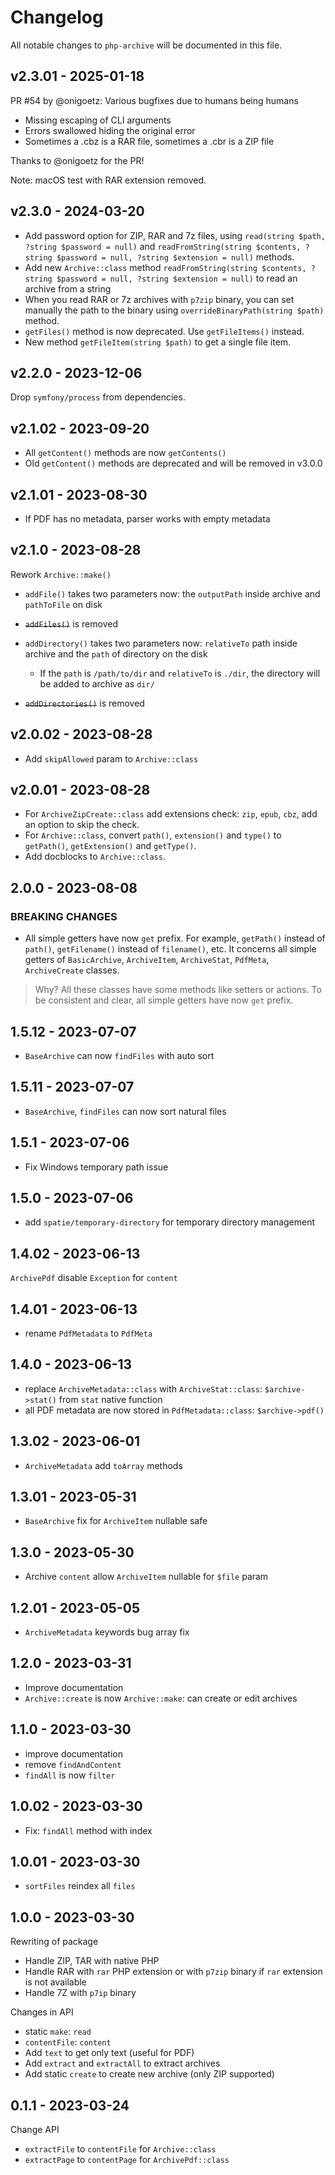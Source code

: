 # Changelog

All notable changes to `php-archive` will be documented in this file.

## v2.3.01 - 2025-01-18

PR #54 by @onigoetz: Various bugfixes due to humans being humans

- Missing escaping of CLI arguments
- Errors swallowed hiding the original error
- Sometimes a .cbz is a RAR file, sometimes a .cbr is a ZIP file

Thanks to @onigoetz for the PR!

Note: macOS test with RAR extension removed.

## v2.3.0 - 2024-03-20

- Add password option for ZIP, RAR and 7z files, using `read(string $path, ?string $password = null)` and `readFromString(string $contents, ?string $password = null, ?string $extension = null)` methods.
- Add new `Archive::class` method `readFromString(string $contents, ?string $password = null, ?string $extension = null)` to read an archive from a string
- When you read RAR or 7z archives with `p7zip` binary, you can set manually the path to the binary using `overrideBinaryPath(string $path)` method.
- `getFiles()` method is now deprecated. Use `getFileItems()` instead.
- New method `getFileItem(string $path)` to get a single file item.

## v2.2.0 - 2023-12-06

Drop `symfony/process` from dependencies.

## v2.1.02 - 2023-09-20

- All `getContent()` methods are now `getContents()`
- Old `getContent()` methods are deprecated and will be removed in v3.0.0

## v2.1.01 - 2023-08-30

- If PDF has no metadata, parser works with empty metadata

## v2.1.0 - 2023-08-28

Rework `Archive::make()`

- `addFile()` takes two parameters now: the `outputPath` inside archive and `pathToFile` on disk
  
- ~~`addFiles()`~~ is removed
  
- `addDirectory()` takes two parameters now: `relativeTo` path inside archive and the `path` of directory on the disk
  
  - If the `path` is `/path/to/dir` and `relativeTo` is `./dir`, the directory will be added to archive as `dir/`
  
- ~~`addDirectories()`~~ is removed
  

## v2.0.02 - 2023-08-28

- Add `skipAllowed` param to `Archive::class`

## v2.0.01 - 2023-08-28

- For `ArchiveZipCreate::class` add extensions check: `zip`, `epub`, `cbz`, add an option to skip the check.
- For `Archive::class`, convert `path()`, `extension()` and `type()` to `getPath()`, `getExtension()` and `getType()`.
- Add docblocks to `Archive::class`.

## 2.0.0 - 2023-08-08

### BREAKING CHANGES

- All simple getters have now `get` prefix. For example, `getPath()` instead of `path()`, `getFilename()` instead of `filename()`, etc. It concerns all simple getters of `BasicArchive`, `ArchiveItem`, `ArchiveStat`, `PdfMeta`, `ArchiveCreate` classes.

> Why?
All these classes have some methods like setters or actions. To be consistent and clear, all simple getters have now `get` prefix.

## 1.5.12 - 2023-07-07

- `BaseArchive` can now `findFiles` with auto sort

## 1.5.11 - 2023-07-07

- `BaseArchive`, `findFiles` can now sort natural files

## 1.5.1 - 2023-07-06

- Fix Windows temporary path issue

## 1.5.0 - 2023-07-06

- add `spatie/temporary-directory` for temporary directory management

## 1.4.02 - 2023-06-13

`ArchivePdf` disable `Exception` for `content`

## 1.4.01 - 2023-06-13

- rename `PdfMetadata` to `PdfMeta`

## 1.4.0 - 2023-06-13

- replace `ArchiveMetadata::class` with `ArchiveStat::class`: `$archive->stat()` from `stat` native function
- all PDF metadata are now stored in `PdfMetadata::class`: `$archive->pdf()`

## 1.3.02 - 2023-06-01

- `ArchiveMetadata` add `toArray` methods

## 1.3.01 - 2023-05-31

- `BaseArchive` fix for `ArchiveItem` nullable safe

## 1.3.0 - 2023-05-30

- Archive `content` allow `ArchiveItem` nullable for `$file` param

## 1.2.01 - 2023-05-05

- `ArchiveMetadata` keywords bug array fix

## 1.2.0 - 2023-03-31

- Improve documentation
- `Archive::create` is now `Archive::make`: can create or edit archives

## 1.1.0 - 2023-03-30

- improve documentation
- remove `findAndContent`
- `findAll` is now `filter`

## 1.0.02 - 2023-03-30

- Fix: `findAll` method with index

## 1.0.01 - 2023-03-30

- `sortFiles` reindex all `files`

## 1.0.0 - 2023-03-30

Rewriting of package

- Handle ZIP, TAR with native PHP
- Handle RAR with `rar` PHP extension or with `p7zip` binary if `rar` extension is not available
- Handle 7Z with `p7ip` binary

Changes in API

- static `make`: `read`
- `contentFile`: `content`
- Add `text` to get only text (useful for PDF)
- Add `extract` and `extractAll` to extract archives
- Add static `create` to create new archive (only ZIP supported)

## 0.1.1 - 2023-03-24

Change API

- `extractFile` to `contentFile` for `Archive::class`
- `extractPage` to `contentPage` for `ArchivePdf::class`
